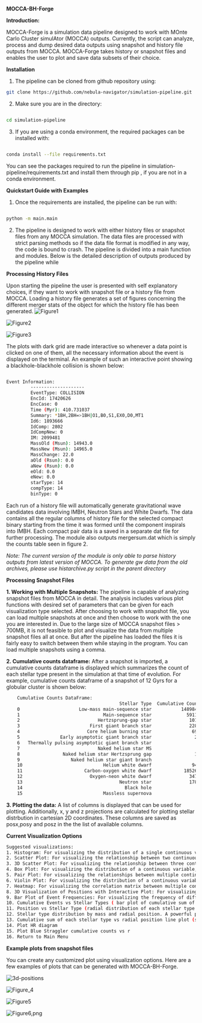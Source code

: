 
**MOCCA-BH-Forge**

**Introduction:**

MOCCA-Forge is a simulation data pipeline designed to work with MOnte Carlo Cluster simulAtor (MOCCA) outputs. Currently, the script can analyze, process and dump desired data outputs using snapshot and history file outputs from MOCCA. MOCCA-Forge takes 
history or snapshot files and enables the user to plot and save data subsets of their choice.

**Installation**

1. The pipeline can be cloned from github repository using:

```bash
git clone https://github.com/nebula-navigator/simulation-pipeline.git
```
2. Make sure you are in the directory:

```bash

cd simulation-pipeline
```

3. If you are using a conda environment, the required packages can be installed with:

```bash

conda install --file requirements.txt

```
You can see the packages required to run the pipeline in simulation-pipeline/requirements.txt and install them through pip , if you are not in a conda environment.

**Quickstart Guide with Examples**

1. Once the requirements are installed, the pipeline can be run with:

```bash

python -m main.main

```
2. The pipeline is designed to work with either history files or snapshot files from any MOCCA simulation. The data files are processed with strict parsing methods so if the data file format is modified in any way, the code is bound to crash. The pipeline is divided into
   a main function and modules. Below is the detailed description of outputs produced by the pipeline while

**Processing History Files**

   Upon starting the pipeline the user is presented with self explanatory choices, if they want to work with snapshot file or a history file from MOCCA. Loading a history file generates a set of figures concerning the different merger stats of the object
   for which the history file has been generated.
 ![Figure1](https://github.com/user-attachments/assets/b93bf03e-c322-4a1c-bbe7-829647631e56)

 ![Figure2](https://github.com/user-attachments/assets/eac9d2c6-bf57-4595-aad0-d46b58590d0f)

![Figure3](https://github.com/user-attachments/assets/99b327a9-f8a9-4828-8f1f-6fe3566f1467)



   The plots with dark grid are made interactive so whenever a data point is clicked on one of them, all the necessary information about the event is displayed on the terminal. An example of such an interactive point showing
   a blackhole-blackhole collision is shown below:

   ```bash

   Event Information:
            --------------------
            EventType: COLLISION
            EncId: 17420626
            EncCase: 0
            Time (Myr): 410.731037
            Summary: *1BH,2BH=>1BH|O1,B0,S1,EX0,D0,MT1
            Id6: 1893666
            IdComp: 2802
            IdCompNew: 0
            IM: 2099481
            MassOld (Msun): 14943.0
            MassNew (Msun): 14965.0
            MassChange: 22.0
            aOld (Rsun): 0.0
            aNew (Rsun): 0.0
            eOld: 0.0
            eNew: 0.0
            starType: 14
            compType: 14
            binType: 0
   ```
   
   Each run of a history file will automatically generate gravitational wave candidates data involving IMBH, Neutron Stars and White Dwarfs. The data contains all the regular columns of history file for the selected compact binary starting from the 
   time it was formed until the component inspirals into IMBH. Each compact pair data is a saved in a separate dat file for further processing. The module also outputs mergersum.dat which is simply the counts table seen in figure 2.

   *Note: The current version of the module is only able to parse history outputs from latest version of MOCCA. To generate gw data from the old archives, please use histarchive.py script in the parent directory*

   **Processing Snapshot Files**

   **1. Working with Multiple Snapshots:** The pipeline is capable of analyzing snapshot files from MOCCA in detail. The analysis includes various plot functions with desired set of parameters that can be given for each visualization type selected. After choosing to work with snapshot file,
   you can load multiple snapshots at once and then choose to work with the one you are interested in. Due to the large size of MOCCA snapshot files > 700MB, it is not feasible to plot and visualize the data from multiple snapshot files all at once. But
   after the pipeline has loaded the files it is fairly easy to switch between them while staying in the program. You can load multiple snapshots using a comma.

   **2. Cumulative counts dataframe:** After a snapshot is imported, a cumulative counts dataframe is displayed which summarizes the count of each stellar type present in the simulation at that time of evolution. For example, cumulative counts dataframe of a snapshot of 12 Gyrs for a globular cluster is shown below:

```bash
    Cumulative Counts DataFrame:
                                          Stellar Type  Cumulative Count
    0                      Low-mass main-sequence star           1489847
    1                               Main-sequence star             59112
    2                             Hertzsprung-gap star              1011
    3                          First giant branch star              2287
    4                         Core helium burning star               696
    5               Early asymptotic giant branch star                27
    6   Thermally pulsing asymptotic giant branch star                 2
    7                             Naked helium star MS                 1
    8                Naked helium star Hertzsprung gap                16
    9                   Naked helium star giant branch                 0
    10                              Helium white dwarf               945
    11                       Carbon-oxygen white dwarf            185267
    12                         Oxygen-neon white dwarf              3470
    13                                    Neutron star              1781
    14                                      Black hole                 2
    15                              Massless supernova                 0

```

 **3. Plotting the data:** A list of columns is displayed that can be used for plotting. Additionally, x, y and z projections are calculated for plotting stellar distrbution in cartesian 2D coordinates. These columns are saved as posx,posy and 
      posz in the the list of available columns. 

   **Current Visualization Options**

   ```bash
   Suggested visualizations:
   1. Histogram: For visualizing the distribution of a single continuous variable.
   2. Scatter Plot: For visualizing the relationship between two continuous variables, grouped by 2 color axes
   3. 3D Scatter Plot: For visualizing the relationship between three continuous variables.
   4. Box Plot: For visualizing the distribution of a continuous variable, possibly grouped by a categorical variable.
   5. Pair Plot: For visualizing the relationships between multiple continuous variables.
   6. Violin Plot: For visualizing the distribution of a continuous variable, possibly grouped by a categorical variable.
   7. Heatmap: For visualizing the correlation matrix between multiple continuous variables.
   8. 3D Visualization of Positions with Interactive Plot: For visualizing the positions of objects in the cluster in 3D space with interactive features.
   9. Bar Plot of Event Frequencies: For visualizing the frequency of different events (takes single column)
   10. Cumulative Events vs Stellar Types ( bar plot of cumulative sum of each stellar type)
   11. Position vs Stellar Type (radial distribution of each stellar type
   12. Stellar type distribution by mass and radial position. A powerful plot for multiple distribution analysis
   13. Cumulative sum of each stellar type vs radial position line plot (suggested plot from reference thesis)
   14. Plot HR diagram
   15. Plot Blue Straggler cumulative counts vs r
   16. Return to Main Menu

```
   **Example plots from snapshot files**

   You can create any customized plot using visualization options. Here are a few examples of plots that can be generated with MOCCA-BH-Forge.

   ![3d-positions](https://github.com/user-attachments/assets/a698ef58-2e82-4340-89ad-0d4ec4fd2183)

   ![Figure_4](https://github.com/user-attachments/assets/1cc27a05-b5a6-4078-b5ea-7c2c379a9220)

   ![Figure5](https://github.com/user-attachments/assets/466c99a8-c3ba-4ba1-a519-ea4c0869d815)

   ![Figure6,png](https://github.com/user-attachments/assets/d8311f6c-724f-4de1-a3bc-10229740de00)




   

   
   
